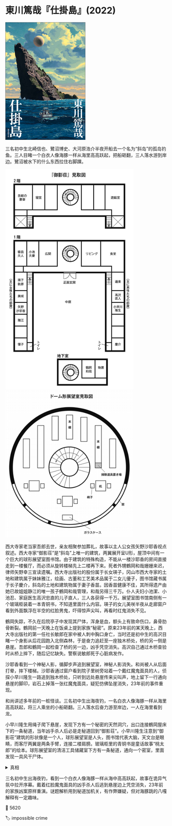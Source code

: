 # 東川篤哉『仕掛島』(2022)

<img src=images/2022_cover.jpg width=250/>

三名初中生北崎信也、鷺沼博史、大河原浩介半夜开船去一个名为“斜岛”的孤岛钓鱼。三人目睹一个白衣人像海豚一样从海里高高跃起，把船砸翻，三人落水游到岸边。鷺沼被水下的什么东西拉住右脚踝。

<img src=images/2022_floor_plan.jpg width=400/>
<img src=images/2022_library.jpg width=400/>

西大寺家老当家吾郎去世，亲友相聚参加葬礼，故事以主人公女孩矢野沙耶香视点叙述。西大寺家“御影荘”是“斜岛”上唯一的建筑，两翼展开呈U形，屋顶中间有一个巨大的球形展望室图书馆。由于建筑的特殊构造，不能从一楼沙耶香的房间直接走到一楼餐厅，而必须从旋转楼梯先上二楼再下来。死者外甥鶴岡和哉姗姗来迟，律师矢野幸三宣读遗嘱。西大寺出版社的股份属于长女瑛子，冈山市西大寺家的土地和建筑属于妹妹雅江，绘画、古董和工艺美术品属于二女儿優子，图书馆藏书属于长子慶介，斜岛的土地和建筑物属于妻子香苗。因香苗健康不佳，其所得遗产由她已故姐姐静江的唯一孩子鶴岡和哉管理，和哉另得三千万。仆人夫妇小池潔、小池忍、家庭医生高沢忠直的儿子直人，三人各获得一千万。展望室图书馆南侧有一个玻璃柜装着一本青铜书，不知道里面什么内容。瑛子的女儿美咲半夜从走廊窗户看到外面飘浮在半空的红脸男鬼，吓得惊声尖叫，再看时红鬼消失不见。

鶴岡失踪，不久在后院亭子中发现其尸体，浑身是血，额头上有致命伤口，鼻骨肋骨断裂。鶴岡前一天晚上在饭桌上提到家族“秘密”。原来23年前的某天晚上，西大寺出版社的第一任社长敏郎在家中被人刺中胸口身亡，当时还是初中生的高沢目睹一个身影从后花园跑入北侧森林，于是奋力追赶至一座独木桥处，桥的另一侧是悬崖。吾郎和鶴岡一起检查了桥的另一边，凶手凭空消失。高沢自己通过木桥查验时从桥上摔下，随后记忆缺失。警察说敏郎死于心脏病发作。

沙耶香看到一个神秘人影，循脚步声追到展望室，神秘人影消失。和尚被人从后面打晕，摔下楼梯。沙耶香通过窗户看到院子里树旁站着一个戴红魔鬼面具的人，侦探小早川隆生一路追到独木桥处，只听到远处悬崖传来尖叫声，地上留下一行通向悬崖的脚印，岩石上掉落一张红魔鬼面具，疑犯仿佛坠崖消失，23年前的事件重现。

和尚讲述多年前的一桩怪谈。三名初中生出海夜钓，一名白衣人像海豚一样从海里高高跃起，将三人乘坐的小船砸翻。三人落水后奋力游至岸边，一人在海里看到龙。

小早川隆生用绳子爬下悬崖，发现下方有一个秘密的天然洞穴，出口连接鶴岡屋床下的一条秘道，当年凶手杀人后必是走秘道回到“御影荘”。小早川隆生注意到“御影荘”建筑的形状像是一个人，球形展望室是人头，图书馆代表大脑，天文台是眼睛，而客厅两翼是两条手臂，连接二楼肩膀。玻璃柜里的青铜书是童话故事“桃太郎”的绘本。球形展望室的清洁工具储藏室下方有一条秘道，通向一个密室，里面发现一具风干尸体。

<details><summary>真相</summary>
玻璃柜里的青铜书是机关，可以控制中庭里的大机关书出现或者消失。美咲看到的飘浮红鬼是机关书合并时将鶴岡夹死在书页之间。慶介继承图书馆后可以操纵机关书，他是杀死鶴岡的凶手，动机为复仇。23年前鶴岡和哉杀害敏郎，慶介在高沢前面一路追赶鶴岡，高沢追赶的其实是慶介。鶴岡跑到悬崖边用事先准备的橡胶绳蹦极跳，慶介赶到后抱着鶴岡一起跳下，因为超重二人一起坠入水中，后被橡胶绳拉出水面。鶴岡身着黑衣夜里看不见，三名初中生目睹穿白衣的慶介像海豚一样从水面跃起，其中一人目睹的“海龙”是橡胶绳。慶介落水后淹死，尸体被冲上岸，家人误以为他是杀死敏郎的凶手，所以伪造敏郎心脏病发作。鷺沼博史上岸后失忆，香苗拒绝接受儿子已死的事实，把鷺沼当作慶介抚养，真正的慶介是密室中的风干尸体。鶴岡上岸后沿秘道逃回自己房间。和尚是北崎信也。结尾展望室起火，香苗夫人烧死。
</details>

三名初中生出海夜钓，看到一个白衣人像海豚一样从海中高高跃起，故事在诡异气氛中拉开序幕。戴着红脸魔鬼面具的凶手杀人后逃到悬崖边上凭空消失，23年前的家族凶案原样重演。谜题解析用到秘道加机关，有作弊嫌疑，但对海豚跳的八嘎解释有一定趣味。

:link: 5620

:label: impossible crime
